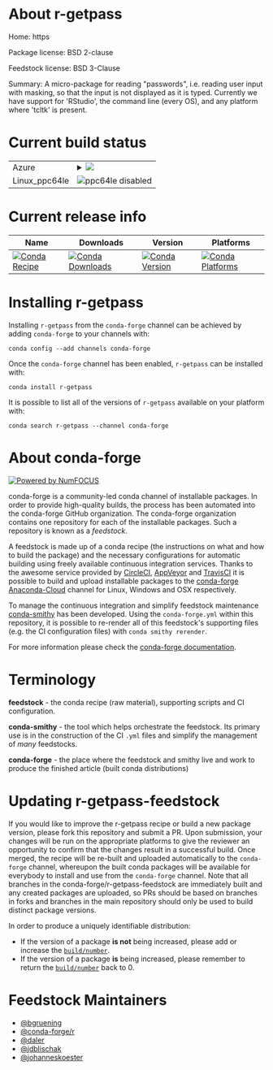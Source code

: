 About r-getpass
===============

Home: https

Package license: BSD 2-clause

Feedstock license: BSD 3-Clause

Summary: A micro-package for reading "passwords", i.e.  reading user input with masking, so that the input is not displayed as it  is typed.  Currently we have support for 'RStudio', the command line (every OS), and any platform where 'tcltk' is present.



Current build status
====================


<table>
    
  <tr>
    <td>Azure</td>
    <td>
      <details>
        <summary>
          <a href="https://dev.azure.com/conda-forge/feedstock-builds/_build/latest?definitionId=1178&branchName=master">
            <img src="https://dev.azure.com/conda-forge/feedstock-builds/_apis/build/status/r-getpass-feedstock?branchName=master">
          </a>
        </summary>
        <table>
          <thead><tr><th>Variant</th><th>Status</th></tr></thead>
          <tbody><tr>
              <td>linux_r_base3.6</td>
              <td>
                <a href="https://dev.azure.com/conda-forge/feedstock-builds/_build/latest?definitionId=1178&branchName=master">
                  <img src="https://dev.azure.com/conda-forge/feedstock-builds/_apis/build/status/r-getpass-feedstock?branchName=master&jobName=linux&configuration=linux_r_base3.6" alt="variant">
                </a>
              </td>
            </tr><tr>
              <td>linux_r_base4.0</td>
              <td>
                <a href="https://dev.azure.com/conda-forge/feedstock-builds/_build/latest?definitionId=1178&branchName=master">
                  <img src="https://dev.azure.com/conda-forge/feedstock-builds/_apis/build/status/r-getpass-feedstock?branchName=master&jobName=linux&configuration=linux_r_base4.0" alt="variant">
                </a>
              </td>
            </tr><tr>
              <td>osx_r_base3.6</td>
              <td>
                <a href="https://dev.azure.com/conda-forge/feedstock-builds/_build/latest?definitionId=1178&branchName=master">
                  <img src="https://dev.azure.com/conda-forge/feedstock-builds/_apis/build/status/r-getpass-feedstock?branchName=master&jobName=osx&configuration=osx_r_base3.6" alt="variant">
                </a>
              </td>
            </tr><tr>
              <td>osx_r_base4.0</td>
              <td>
                <a href="https://dev.azure.com/conda-forge/feedstock-builds/_build/latest?definitionId=1178&branchName=master">
                  <img src="https://dev.azure.com/conda-forge/feedstock-builds/_apis/build/status/r-getpass-feedstock?branchName=master&jobName=osx&configuration=osx_r_base4.0" alt="variant">
                </a>
              </td>
            </tr><tr>
              <td>win_r_base3.6</td>
              <td>
                <a href="https://dev.azure.com/conda-forge/feedstock-builds/_build/latest?definitionId=1178&branchName=master">
                  <img src="https://dev.azure.com/conda-forge/feedstock-builds/_apis/build/status/r-getpass-feedstock?branchName=master&jobName=win&configuration=win_r_base3.6" alt="variant">
                </a>
              </td>
            </tr><tr>
              <td>win_r_base4.0</td>
              <td>
                <a href="https://dev.azure.com/conda-forge/feedstock-builds/_build/latest?definitionId=1178&branchName=master">
                  <img src="https://dev.azure.com/conda-forge/feedstock-builds/_apis/build/status/r-getpass-feedstock?branchName=master&jobName=win&configuration=win_r_base4.0" alt="variant">
                </a>
              </td>
            </tr>
          </tbody>
        </table>
      </details>
    </td>
  </tr>
  <tr>
    <td>Linux_ppc64le</td>
    <td>
      <img src="https://img.shields.io/badge/ppc64le-disabled-lightgrey.svg" alt="ppc64le disabled">
    </td>
  </tr>
</table>

Current release info
====================

| Name | Downloads | Version | Platforms |
| --- | --- | --- | --- |
| [![Conda Recipe](https://img.shields.io/badge/recipe-r--getpass-green.svg)](https://anaconda.org/conda-forge/r-getpass) | [![Conda Downloads](https://img.shields.io/conda/dn/conda-forge/r-getpass.svg)](https://anaconda.org/conda-forge/r-getpass) | [![Conda Version](https://img.shields.io/conda/vn/conda-forge/r-getpass.svg)](https://anaconda.org/conda-forge/r-getpass) | [![Conda Platforms](https://img.shields.io/conda/pn/conda-forge/r-getpass.svg)](https://anaconda.org/conda-forge/r-getpass) |

Installing r-getpass
====================

Installing `r-getpass` from the `conda-forge` channel can be achieved by adding `conda-forge` to your channels with:

```
conda config --add channels conda-forge
```

Once the `conda-forge` channel has been enabled, `r-getpass` can be installed with:

```
conda install r-getpass
```

It is possible to list all of the versions of `r-getpass` available on your platform with:

```
conda search r-getpass --channel conda-forge
```


About conda-forge
=================

[![Powered by NumFOCUS](https://img.shields.io/badge/powered%20by-NumFOCUS-orange.svg?style=flat&colorA=E1523D&colorB=007D8A)](http://numfocus.org)

conda-forge is a community-led conda channel of installable packages.
In order to provide high-quality builds, the process has been automated into the
conda-forge GitHub organization. The conda-forge organization contains one repository
for each of the installable packages. Such a repository is known as a *feedstock*.

A feedstock is made up of a conda recipe (the instructions on what and how to build
the package) and the necessary configurations for automatic building using freely
available continuous integration services. Thanks to the awesome service provided by
[CircleCI](https://circleci.com/), [AppVeyor](https://www.appveyor.com/)
and [TravisCI](https://travis-ci.com/) it is possible to build and upload installable
packages to the [conda-forge](https://anaconda.org/conda-forge)
[Anaconda-Cloud](https://anaconda.org/) channel for Linux, Windows and OSX respectively.

To manage the continuous integration and simplify feedstock maintenance
[conda-smithy](https://github.com/conda-forge/conda-smithy) has been developed.
Using the ``conda-forge.yml`` within this repository, it is possible to re-render all of
this feedstock's supporting files (e.g. the CI configuration files) with ``conda smithy rerender``.

For more information please check the [conda-forge documentation](https://conda-forge.org/docs/).

Terminology
===========

**feedstock** - the conda recipe (raw material), supporting scripts and CI configuration.

**conda-smithy** - the tool which helps orchestrate the feedstock.
                   Its primary use is in the construction of the CI ``.yml`` files
                   and simplify the management of *many* feedstocks.

**conda-forge** - the place where the feedstock and smithy live and work to
                  produce the finished article (built conda distributions)


Updating r-getpass-feedstock
============================

If you would like to improve the r-getpass recipe or build a new
package version, please fork this repository and submit a PR. Upon submission,
your changes will be run on the appropriate platforms to give the reviewer an
opportunity to confirm that the changes result in a successful build. Once
merged, the recipe will be re-built and uploaded automatically to the
`conda-forge` channel, whereupon the built conda packages will be available for
everybody to install and use from the `conda-forge` channel.
Note that all branches in the conda-forge/r-getpass-feedstock are
immediately built and any created packages are uploaded, so PRs should be based
on branches in forks and branches in the main repository should only be used to
build distinct package versions.

In order to produce a uniquely identifiable distribution:
 * If the version of a package **is not** being increased, please add or increase
   the [``build/number``](https://conda.io/docs/user-guide/tasks/build-packages/define-metadata.html#build-number-and-string).
 * If the version of a package **is** being increased, please remember to return
   the [``build/number``](https://conda.io/docs/user-guide/tasks/build-packages/define-metadata.html#build-number-and-string)
   back to 0.

Feedstock Maintainers
=====================

* [@bgruening](https://github.com/bgruening/)
* [@conda-forge/r](https://github.com/conda-forge/r/)
* [@daler](https://github.com/daler/)
* [@jdblischak](https://github.com/jdblischak/)
* [@johanneskoester](https://github.com/johanneskoester/)

